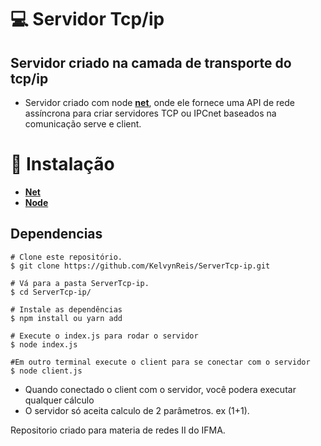 # 💻 Servidor Tcp/ip 
 
## Servidor criado na camada de transporte do tcp/ip

 - Servidor criado com node **[net](https://nodejs.org/api/net.html)**, onde ele  fornece uma API de rede assíncrona para criar servidores TCP ou IPCnet baseados na comunicação serve e client.





# 🔧 Instalação

- **[Net](https://nodejs.org/api/net.html)**
- **[Node](https://nodejs.org/en/)**

## Dependencias

````
# Clone este repositório.
$ git clone https://github.com/KelvynReis/ServerTcp-ip.git

# Vá para a pasta ServerTcp-ip.
$ cd ServerTcp-ip/

# Instale as dependências
$ npm install ou yarn add

# Execute o index.js para rodar o servidor
$ node index.js

#Em outro terminal execute o client para se conectar com o servidor
$ node client.js

````
- Quando conectado o client com o servidor, você podera executar qualquer cálculo
- O servidor só aceita calculo de 2 parâmetros. ex (1+1).

Repositorio criado para materia de redes II do IFMA.

